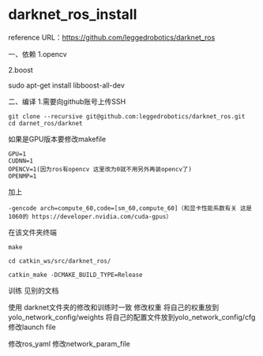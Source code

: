 # darknet_ros_install
reference URL：https://github.com/leggedrobotics/darknet_ros

一、依赖
1.opencv



2.boost

sudo apt-get install libboost-all-dev


二、编译
1.需要向github账号上传SSH
```
git clone --recursive git@github.com:leggedrobotics/darknet_ros.git
cd darnet_ros/darknet
```
如果是GPU版本要修改makefile 
```
GPU=1
CUDNN=1
OPENCV=1(因为ros有opencv 这里改为0就不用另外再装opencv了)
OPENMP=1
```
加上
```
-gencode arch=compute_60,code=[sm_60,compute_60]（和显卡性能系数有关 这是1060的 https://developer.nvidia.com/cuda-gpus）
```
在该文件夹终端
```
make
```
```
cd catkin_ws/src/darknet_ros/

catkin_make -DCMAKE_BUILD_TYPE=Release
```





训练
见别的文档

使用
darknet文件夹的修改和训练时一致
修改权重
将自己的权重放到yolo_network_config/weights
将自己的配置文件放到yolo_network_config/cfg
修改launch file  <rosparam command="load" ns="darknet_ros" file="$(find darknet_ros)/config/yolov3_tinajin.yaml"/>

修改ros_yaml
修改network_param_file

